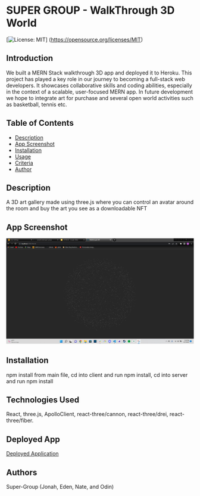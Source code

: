 # SUPER GROUP - WalkThrough 3D World
[![License: MIT](https://img.shields.io/badge/License-MIT-yellow.svg)]
(https://opensource.org/licenses/MIT) 

## Introduction

We built a MERN Stack walkthrough 3D app and deployed it to Heroku. This project has played a key role in our journey to becoming a full-stack web developers. It showcases collaborative skills and coding abilities, especially in the context of a scalable, user-focused MERN app. In future development we hope to integrate art for purchase and several open world activities such as basketball, tennis etc.

## Table of Contents
- [Description](#description)
- [App Screenshot](#appscreenshot)
- [Installation](#installation) 
- [Usage](#usage)
- [Criteria](#Criteria)
- [Author](#author)

## Description

A 3D art gallery made using three.js where you can control an avatar around the room and buy the art you see as a downloadable NFT

## App Screenshot

![Screenshot](https://github.com/LymphCode/super-group/blob/main/assets/screenshot/world-screenshot.png)

## Installation

npm install from main file,
cd into client and run npm install,
cd into server and run npm install

## Technologies Used
React, three.js, ApolloClient, react-three/cannon, react-three/drei, react-three/fiber.

## Deployed App
[Deployed Application](https://super-group-100.herokuapp.com/)

## Authors
Super-Group (Jonah, Eden, Nate, and Odin)
